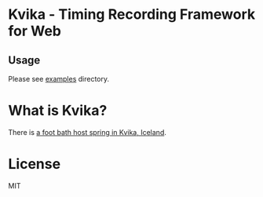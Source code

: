 # Kvika - Timing Recording Framework for Web

## Usage

Please see [examples](./examples/) directory.

# What is Kvika?

There is [a foot bath host spring in Kvika, Iceland](https://www.google.com/search?q=kvika+geothermal+footbath&tbm=isch&ved=2ahUKEwiAuL20websAhUnzIsBHZzcBJUQ2-cCegQIABAA&oq=Kvika+foot&gs_lcp=CgNpbWcQARgAMgYIABAIEB46BAgAEBM6BggAEB4QE1DrwANYqccDYNDPA2gAcAB4AIABpAGIAZAFkgEDNi4xmAEAoAEBqgELZ3dzLXdpei1pbWfAAQE&sclient=img&ei=LV-hX8DtK6eYr7wPnLmTqAk&bih=838&biw=1638&client=ubuntu&hs=z8z&safe=active).

# License

MIT
